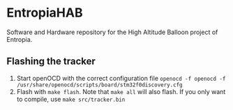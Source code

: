 # EntropiaHAB

Software and Hardware repository for the High Altitude Balloon project of Entropia.

## Flashing the tracker
1. Start openOCD with the correct configuration file
`openocd -f openocd -f /usr/share/openocd/scripts/board/stm32f0discovery.cfg`
2. Flash with `make flash`. Note that `make all` will also flash. If you only want to compile, use `make src/tracker.bin`
